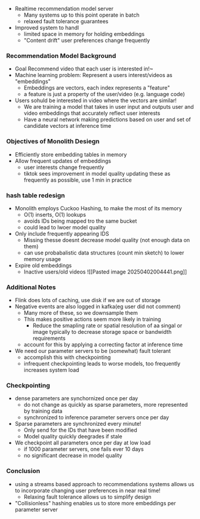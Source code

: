 - Realtime recommendation model server
	- Many systems up to this point operate in batch
	- relaxed fault tolerance guarantees
- Improved system to handl
	- limited space in memory for holding embeddings
	- "Content drift" user preferences change frequently
### Recommendation Model Background
- Goal Recommend video that each user is interested in!~
- Machine learning problem: Represent a users interest/videos as "embeddings" 
	- Embeddings are vectors, each index represents a "feature"
	- a feature is just a property of the user/video (e.g. language code)
- Users sohuld be interested in video where the vectors are similar!
	- We are training a model that takes in user input and outputs user and video embeddings that accurately reflect user interests
	- Have a neural network making predictions based on user and set of candidate vectors at inference time
### Objectives of Monolith Desiegn
- Efficiently store embedding tables in memory
- Allow frequent updates of embeddings
	- user interests change frequently
	- tiktok sees improvement in model quality updating these as frequently as possible, use 1 min in practice
### hash table redesign
- Monolith employs Cuckoo Hashing, to make the most of its memory
	- O(1) inserts, O(1) lookups
	- avoids IDs being mapped tro the same bucket
	- could lead to lwoer model quality
- Only include frequently appearing IDS
	- Missing thesse doesnt decrease model quality (not enough data on them)
	- can use probabalistic data structures (count min sketch) to lower memory usage
- Expire old embeddings
	- Inactive users/old videos
![[Pasted image 20250402004441.png]]

### Additional Notes
- Flink does lots of caching, use disk if we are out of storage
- Negative events are also logged in kafka(eg user did not comment)
	- Many more of these, so we downsample them
	- This makes positive actions seem more likely in training
		- Reduce the smapling rate or spatial resolution of aa singal or image typically to decrease storage space or bandwidth requirements
	- account for this by applying a correcting factor at inference time
- We need our parameter servers to be (somewhat) fault tolerant
	- accomplish this with checkpointing
	- infrequent checkpointing leads to worse models, too frequently increases system load
### Checkpointing
- dense parameters are synchornized once per day
	- do not change as quickly as sparse parameters, more represented by training data
	- synchronized to inference parameter servers once per day
- Sparse parameters are synchronized every minute!
	- Only send for the IDs that have been modified
	- Model quality quickly deegrades if stale
- We checkpoint all parameters once per day at low load
	- if 1000 parameter servers, one fails ever 10 days
	- no significant decrease in model quality
### Conclusion
- using a streams based approach to recommendations systems allows us to incorporate changing user preferences in near real time!
	- Relaxing fault tolerance allows us to simplify design
- "Collisionless" hashing enables us to store more embeddings per parameter server